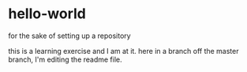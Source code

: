 # hello-world
for the sake of setting up a repository

this is a learning exercise and I am at it. here in a branch off the master branch, I'm editing the readme file.
